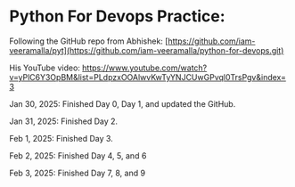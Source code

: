 # Python For Devops Practice:

Following the GitHub repo from Abhishek: [https://github.com/iam-veeramalla/pyt](https://github.com/iam-veeramalla/python-for-devops.git)

His YouTube video: https://www.youtube.com/watch?v=yPlC6Y3OpBM&list=PLdpzxOOAlwvKwTyYNJCUwGPvql0TrsPgv&index=3

Jan 30, 2025: Finished Day 0, Day 1, and updated the GitHub.

Jan 31, 2025: Finished Day 2.

Feb 1, 2025: Finished Day 3.

Feb 2, 2025: Finished Day 4, 5, and 6

Feb 3, 2025: Finished Day 7, 8, and 9